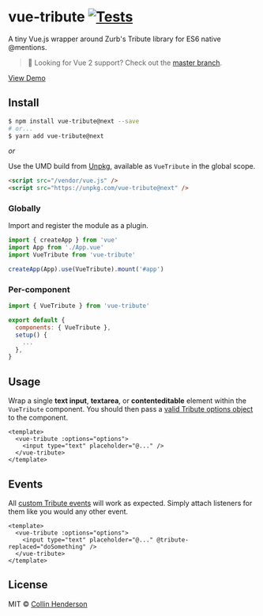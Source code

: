 # vue-tribute [![Tests](https://github.com/syropian/vue-tribute/actions/workflows/test.yml/badge.svg?branch=next)](https://github.com/syropian/vue-tribute/actions/workflows/test.yml)

A tiny Vue.js wrapper around Zurb's Tribute library for ES6 native @mentions.

> 🚦 Looking for Vue 2 support? Check out the [master branch](https://github.com/syropian/vue-tribute).

[View Demo](https://vue-tribute.netlify.app/)

## Install

```bash
$ npm install vue-tribute@next --save
# or...
$ yarn add vue-tribute@next
```

_or_

Use the UMD build from [Unpkg](https://unpkg.com/vue-tribute), available as `VueTribute` in the global scope.

```html
<script src="/vendor/vue.js" />
<script src="https://unpkg.com/vue-tribute@next" />
```

### Globally

Import and register the module as a plugin.

```javascript
import { createApp } from 'vue'
import App from './App.vue'
import VueTribute from 'vue-tribute'

createApp(App).use(VueTribute).mount('#app')
```

### Per-component

```javascript
import { VueTribute } from 'vue-tribute'

export default {
  components: { VueTribute },
  setup() {
    ...
  },
}
```

## Usage

Wrap a single **text input**, **textarea**, or **contenteditable** element within the `VueTribute` component. You should then pass a [valid Tribute options object](https://github.com/zurb/tribute#initializing) to the component.

```vue
<template>
  <vue-tribute :options="options">
    <input type="text" placeholder="@..." />
  </vue-tribute>
</template>
```

## Events

All [custom Tribute events](https://github.com/zurb/tribute#events) will work as expected. Simply attach listeners for them like you would any other event.

```vue
<template>
  <vue-tribute :options="options">
    <input type="text" placeholder="@..." @tribute-replaced="doSomething" />
  </vue-tribute>
</template>
```

## License

MIT © [Collin Henderson](https://github.com/syropian)
